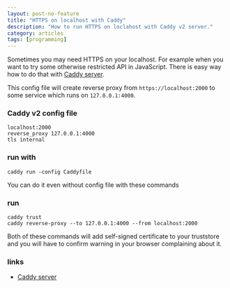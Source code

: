 ```yaml
---
layout: post-no-feature
title: "HTTPS on localhost with Caddy"
description: "How to run HTTPS on loclahost with Caddy v2 server."
category: articles
tags: [programming]
---
```

Sometimes you may need HTTPS on your localhost. For example when you want to try some otherwise restricted API in JavaScript. There is easy way how to do that with [Caddy server](https://caddyserver.com).

This config file will create reverse proxy from `https://localhost:2000` to some service which runs on `127.0.0.1:4000`.

### Caddy v2 config file

```
localhost:2000
reverse_proxy 127.0.0.1:4000
tls internal
```

### run with
```
caddy run -config Caddyfile
```


You can do it even without config file with these commands

### run
```
caddy trust
caddy reverse-proxy --to 127.0.0.1:4000 --from localhost:2000
```

Both of these commands will add self-signed certificate to your truststore and you will have to confirm warning in your browser complaining about it.

### links
* [Caddy server](https://caddyserver.com)


